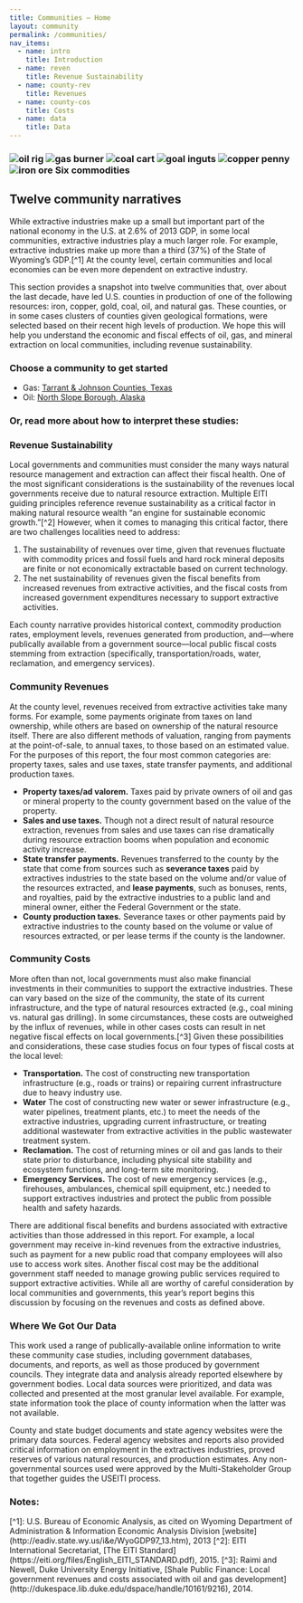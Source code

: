 ```yaml
---
title: Communities – Home
layout: community
permalink: /communities/
nav_items:
  - name: intro
    title: Introduction
  - name: reven
    title: Revenue Sustainability
  - name: county-rev
    title: Revenues
  - name: county-cos
    title: Costs
  - name: data
    title: Data
---
```


<h3 class="communities_content-icon">
  <img src="{{ site.baseurl }}/img/oil.png" alt="oil rig">
  <img src="{{ site.baseurl }}/img/gas.png" alt="gas burner" class="gas">
  <img src="{{ site.baseurl }}/img/coal.png" alt="coal cart">
  <img src="{{ site.baseurl }}/img/gold.png" alt="goal inguts">
  <img src="{{ site.baseurl }}/img/copper.png" alt="copper penny" class="copper">
  <img src="{{ site.baseurl }}/img/iron.png" alt="iron ore" class="iron">
  <a name="intro" class="communities_content-heading js-comm_section">Six commodities</a>
</h3>

## Twelve community narratives

While extractive industries make up a small but important part of the national economy in the U.S. at 2.6% of 2013 GDP, in some local communities, extractive industries play a much larger role. For example, extractive industries make up more than a third (37%) of the State of Wyoming’s GDP.[^1] At the county level, certain communities and local economies can be even more dependent on <span class="term" data-term="extractive industry" title="Click to define" tabindex="0">extractive industry<i class="term-icon"></i></span>.

This section provides a snapshot into twelve communities that, over about the last decade, have led U.S. counties in production of one of the following resources: iron, copper, gold, coal, oil, and natural gas. These counties, or in some cases clusters of counties given geological formations, were selected based on their recent high levels of production. We hope this will help you understand the economic and fiscal effects of oil, gas, and mineral extraction on local communities, including revenue sustainability.

### Choose a community to get started

<ul class="communities_content-select">
  <li>Gas: <a href="{{ site.baseurl }}/communities/tar">Tarrant &amp; Johnson Counties, Texas</a></li>
  <li>Oil: <a href="{{ site.baseurl }}/communities/nor">North Slope Borough, Alaska</a></li>
</ul>

### Or, read more about how to interpret these studies:

<h3><a name="reven" class="communities_content-heading js-comm_section">Revenue Sustainability</a></h3>

Local governments and communities must consider the many ways natural resource management and extraction can affect their fiscal health. One of the most significant considerations is the sustainability of the revenues local governments receive due to natural resource extraction. Multiple EITI guiding principles reference revenue sustainability as a critical factor in making natural resource wealth &ldquo;an engine for sustainable economic growth.&rdquo;[^2] However, when it comes to managing this critical factor, there are two challenges localities need to address:

<ol class="decimal list-para">
  <li>The sustainability of revenues over time, given that revenues fluctuate with commodity prices and fossil fuels and hard rock mineral deposits are finite or not economically extractable based on current technology.</li>
  <li>The net sustainability of revenues given the fiscal benefits from increased revenues from extractive activities, and the fiscal costs from increased government expenditures necessary to support extractive activities.</li>
</ol>

Each county narrative provides historical context, commodity production rates, employment levels, revenues generated from production, and—where publically available from a government source—local public fiscal costs stemming from extraction (specifically, transportation/roads, water, reclamation, and emergency services).

<h3 ><a name="county-rev" class="communities_content-heading js-comm_section">Community Revenues</a></h3>

At the county level, revenues received from extractive activities take many forms. For example, some payments originate from taxes on land ownership, while others are based on ownership of the natural resource itself. There are also different methods of valuation, ranging from payments at the point-of-sale, to annual taxes, to those based on an estimated value. For the purposes of this report, the four most common categories are: property taxes, sales and use taxes, state transfer payments, and additional production taxes.

* **Property taxes/ad valorem.** Taxes paid by private owners of oil and gas or mineral property to the county government based on the value of the property.
* **Sales and use taxes.** Though not a direct result of natural resource extraction, revenues from sales and use taxes can rise dramatically during resource extraction booms when population and economic activity increase.
* **State transfer payments.** Revenues transferred to the county by the state that come from sources such as **severance taxes** paid by extractives industries to the state based on the volume and/or value of the resources extracted, and **lease payments**, such as bonuses, rents, and royalties, paid by the extractive industries to a public land and mineral owner, either the Federal Government or the state.
* **County production taxes.** Severance taxes or other payments paid by extractive industries to the county based on the volume or value of resources extracted, or per lease terms if the county is the landowner.

<h3><a name="county-cos" class="communities_content-heading js-comm_section">Community Costs</a></h3>

More often than not, local governments must also make financial investments in their communities to support the extractive industries. These can vary based on the size of the community, the state of its current infrastructure, and the type of natural resources extracted (e.g., coal mining vs. natural gas drilling). In some circumstances, these costs are outweighed by the influx of revenues, while in other cases costs can result in net negative fiscal effects on local governments.[^3] Given these possibilities and considerations, these case studies focus on four types of fiscal costs at the local level:

* **Transportation.** The cost of constructing new transportation infrastructure (e.g., roads or trains) or repairing current infrastructure due to heavy industry use.
* **Water** The cost of constructing new water or sewer infrastructure (e.g., water pipelines, treatment plants, etc.) to meet the needs of the extractive industries, upgrading current infrastructure, or treating additional wastewater from extractive activities in the public wastewater treatment system.
* **Reclamation.** The cost of returning mines or oil and gas lands to their state prior to disturbance, including physical site stability and ecosystem functions, and long-term site monitoring.
* **Emergency Services.** The cost of new emergency services (e.g., firehouses, ambulances, chemical spill equipment, etc.) needed to support extractives industries and protect the public from possible health and safety hazards.

There are additional fiscal benefits and burdens associated with extractive activities than those addressed in this report. For example, a local government may receive in-kind revenues from the extractive industries, such as payment for a new public road that company employees will also use to access work sites. Another fiscal cost may be the additional government staff needed to manage growing public services required to support extractive activities. While all are worthy of careful consideration by local communities and governments, this year’s report begins this discussion by focusing on the revenues and costs as defined above.

<h3><a name="data" class="communities_content-heading js-comm_section">Where We Got Our Data</a></h3>

This work used a range of publically-available online information to write these community case studies, including government databases, documents, and reports, as well as those produced by government councils. They integrate data and analysis already reported elsewhere by government bodies. Local data sources were prioritized, and data was collected and presented at the most granular level available. For example, state information took the place of county information when the latter was not available.

County and state budget documents and state agency websites were the primary data sources. Federal agency websites and reports also provided critical information on employment in the extractives industries, proved reserves of various natural resources, and production estimates. Any non-governmental sources used were approved by the Multi-Stakeholder Group that together guides the USEITI process.

<h3 class="communities_content-heading">Notes:</h3> 
[^1]: U.S. Bureau of Economic Analysis, as cited on Wyoming Department of Administration &amp; Information Economic Analysis Division [website](http://eadiv.state.wy.us/i&e/WyoGDP97_13.htm), 2013
[^2]: EITI International Secretariat, [The EITI Standard](https://eiti.org/files/English_EITI_STANDARD.pdf), 2015.
[^3]: Raimi and Newell, Duke University Energy Initiative, [Shale Public Finance: Local government revenues and costs associated with oil and gas development](http://dukespace.lib.duke.edu/dspace/handle/10161/9216), 2014.
